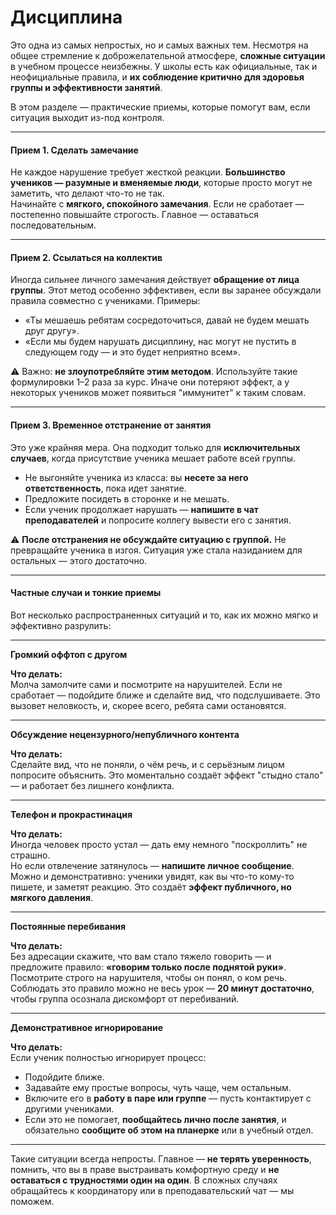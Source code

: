 # Дисциплина

Это одна из самых непростых, но и самых важных тем. Несмотря на общее стремление к доброжелательной атмосфере, **сложные ситуации** в учебном процессе неизбежны. У школы есть как официальные, так и неофициальные правила, и **их соблюдение критично для здоровья группы и эффективности занятий**.

В этом разделе — практические приемы, которые помогут вам, если ситуация выходит из-под контроля.

***

#### **Прием 1. Сделать замечание**

Не каждое нарушение требует жесткой реакции. **Большинство учеников — разумные и вменяемые люди**, которые просто могут не заметить, что делают что-то не так.\
Начинайте с **мягкого, спокойного замечания**. Если не сработает — постепенно повышайте строгость. Главное — оставаться последовательным.

***

#### **Прием 2. Ссылаться на коллектив**

Иногда сильнее личного замечания действует **обращение от лица группы**. Этот метод особенно эффективен, если вы заранее обсуждали правила совместно с учениками. Примеры:

* «Ты мешаешь ребятам сосредоточиться, давай не будем мешать друг другу».
* «Если мы будем нарушать дисциплину, нас могут не пустить в следующем году — и это будет неприятно всем».

⚠️ Важно: **не злоупотребляйте этим методом**. Используйте такие формулировки 1–2 раза за курс. Иначе они потеряют эффект, а у некоторых учеников может появиться "иммунитет" к таким словам.

***

#### **Прием 3. Временное отстранение от занятия**

Это уже крайняя мера. Она подходит только для **исключительных случаев**, когда присутствие ученика мешает работе всей группы.

* Не выгоняйте ученика из класса: вы **несете за него ответственность**, пока идет занятие.
* Предложите посидеть в сторонке и не мешать.
* Если ученик продолжает нарушать — **напишите в чат преподавателей** и попросите коллегу вывести его с занятия.

⚠️ **После отстранения не обсуждайте ситуацию с группой.** Не превращайте ученика в изгоя. Ситуация уже стала назиданием для остальных — этого достаточно.

***

#### **Частные случаи и тонкие приемы**

Вот несколько распространенных ситуаций и то, как их можно мягко и эффективно разрулить:

***

**Громкий оффтоп с другом**

**Что делать:**\
Молча замолчите сами и посмотрите на нарушителей. Если не сработает — подойдите ближе и сделайте вид, что подслушиваете. Это вызовет неловкость, и, скорее всего, ребята сами остановятся.

***

**Обсуждение нецензурного/непубличного контента**

**Что делать:**\
Сделайте вид, что не поняли, о чём речь, и с серьёзным лицом попросите объяснить. Это моментально создаёт эффект "стыдно стало" — и работает без лишнего конфликта.

***

**Телефон и прокрастинация**

**Что делать:**\
Иногда человек просто устал — дать ему немного "поскроллить" не страшно.\
Но если отвлечение затянулось — **напишите личное сообщение**. Можно и демонстративно: ученики увидят, как вы что-то кому-то пишете, и заметят реакцию. Это создаёт **эффект публичного, но мягкого давления**.

***

**Постоянные перебивания**

**Что делать:**\
Без адресации скажите, что вам стало тяжело говорить — и предложите правило: **«говорим только после поднятой руки»**. Посмотрите строго на нарушителя, чтобы он понял, о ком речь.\
Соблюдать это правило можно не весь урок — **20 минут достаточно**, чтобы группа осознала дискомфорт от перебиваний.

***

**Демонстративное игнорирование**

**Что делать:**\
Если ученик полностью игнорирует процесс:

* Подойдите ближе.
* Задавайте ему простые вопросы, чуть чаще, чем остальным.
* Включите его в **работу в паре или группе** — пусть контактирует с другими учениками.
* Если это не помогает, **пообщайтесь лично после занятия**, и обязательно **сообщите об этом на планерке** или в учебный отдел.

***

Такие ситуации всегда непросты. Главное — **не терять уверенность**, помнить, что вы в праве выстраивать комфортную среду и **не оставаться с трудностями один на один**. В сложных случаях обращайтесь к координатору или в преподавательский чат — мы поможем.

